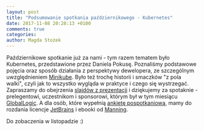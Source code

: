 ```yaml
---
layout: post
title: "Podsumowanie spotkania październikowego - Kubernetes"
date: 2017-11-08 20:28:13 +0100
comments: true
categories: 
author: Magda Stożek
---
```

Październikowe spotkanie już za nami - tym razem tematem było Kubernetes, przedstawione przez Daniela Pokusę. Poznaliśmy podstawowe pojęcia oraz sposób działania z perspektywy dewelopera, ze szczególnym uwzględnieniem <a href="https://kubernetes.io/docs/getting-started-guides/minikube/" target="_blank">Minikube</a>. Było też trochę historii i smaczków "z pola walki", czyli jak to wszystko wygląda w praktyce i czego się wystrzegać. Zapraszamy do obejrzenia <a href="/files/Kubernetes.pdf" target="_blank">slajdów z prezentacji</a> i dziękujemy za spotaknie - prelegentowi, uczestnikom i sponsorowi, którym był w tym miesiącu <a href="https://www.globallogic.com/pl/" target="_blank">GlobalLogic</a>. A dla osób, które wypełnią <a href="https://goo.gl/forms/SViNagbmJE30vzaj1" target="_blank">ankietę pospotkaniową</a>, mamy do rozdania licencje <a href="https://www.jetbrains.com/" target="_blank">JetBrains</a> i ebooki od <a href="https://www.manning.com/" target="_blank">Manning</a>.

Do zobaczenia w listopadzie :)
